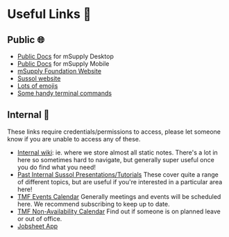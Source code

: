 # Useful Links 🔗

## Public 🌐
* [Public Docs](http://docs.msupply.org.nz/) for mSupply Desktop 
* [Public Docs](https://docs.msupply.foundation/en:mobile) for mSupply Mobile 
* [mSupply Foundation Website](https://msupply.foundation/)
* [Sussol website](http://sussol.net/)
* [Lots of emojis](https://www.webfx.com/tools/emoji-cheat-sheet/)
* [Some handy terminal commands](https://www.better.dev/10-need-to-know-mac-terminal-commands)

## Internal 🔐 
These links require credentials/permissions to access, please let someone know if you are unable to access any of these.
* [Internal wiki](https://wiki.sussol.net/doku.php/start): ie. where we store almost all static notes. There's a lot in here so sometimes hard to navigate, but generally super useful once you do find what you need!
* [Past Internal Sussol Presentations/Tutorials](https://drive.google.com/drive/folders/15-HO43xdonu_Gc_5ohnv_aK3kg5z_PwC) These cover quite a range of different topics, but are useful if you're interested in a particular area here!
* [TMF Events Calendar](https://calendar.google.com/calendar/embed?src=msupply.foundation_495q411ip32eks9p2te6pejnbc%40group.calendar.google.com&ctz=Pacific%2FAuckland) Generally meetings and events will be scheduled here. We recommend subscribing to keep up to date.
* [TMF Non-Availability Calendar](https://calendar.google.com/calendar/u/0/embed?src=msupply.foundation_ojo6irfgcirm1r8h4dbp0dl260@group.calendar.google.com&ctz=Pacific/Auckland) Find out if someone is on planned leave or out of office.
* [Jobsheet App](https://accounts.msupply.org:6710/#/jobs)

